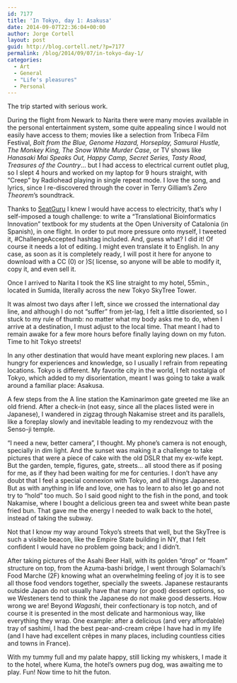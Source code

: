 ```yaml
---
id: 7177
title: 'In Tokyo, day 1: Asakusa'
date: 2014-09-07T22:36:04+00:00
author: Jorge Cortell
layout: post
guid: http://blog.cortell.net/?p=7177
permalink: /blog/2014/09/07/in-tokyo-day-1/
categories:
  - Art
  - General
  - "Life's pleasures"
  - Personal
---
```

The trip started with serious work.

During the flight from Newark to Narita there were many movies available in the personal entertainment system, some quite appealing since I would not easily have access to them; movies like a selection from Tribeca Film Festival, _Bolt from the Blue, Genome Hazard, Horseplay, Samurai Hustle, The Monkey King, The Snow White Murder Case_, or TV shows like _Hanasaki Mai Speaks Out, Happy Camp, Secret Series, Tasty Road, Treasures of the Country_… but I had access to electrical current outlet plug, so I slept 4 hours and worked on my laptop for 9 hours straight, with “Creep” by Radiohead playing in single repeat mode. I love the song, and lyrics, since I re-discovered through the cover in Terry Gilliam’s _Zero Theorem_’s soundtrack.

Thanks to <a title="http://www.seatguru.com/" href="http://www.seatguru.com/" target="_blank">SeatGuru</a> I knew I would have access to electricity, that’s why I self-imposed a tough challenge: to write a “Translational Bioinformatics Innovation” textbook for my students at the Open University of Catalonia (in Spanish), in one flight. In order to put more pressure onto myself, I tweeted it, #ChallengeAccepted hashtag included. And, guess what? I did it! Of course it needs a lot of editing. I might even translate it to English. In any case, as soon as it is completely ready, I will post it here for anyone to download with a CC (0) or )S( license, so anyone will be able to modify it, copy it, and even sell it.

Once I arrived to Narita I took the KS line straight to my hotel, 55min., located in Sumida, literally across the new Tokyo SkyTree Tower.

It was almost two days after I left, since we crossed the international day line, and although I do not “suffer” from jet-lag, I felt a little disoriented, so I stuck to my rule of thumb: no matter what my body asks me to do, when I arrive at a destination, I must adjust to the local time. That meant I had to remain awake for a few more hours before finally laying down on my futon. Time to hit Tokyo streets!

In any other destination that would have meant exploring new places. I am hungry for experiences and knowledge, so I usually I refrain from repeating locations. Tokyo is different. My favorite city in the world, I felt nostalgia of Tokyo, which added to my disorientation, meant I was going to take a walk around a familiar place: Asakusa.

A few steps from the A line station the Kaminarimon gate greeted me like an old friend. After a check-in (not easy, since all the places listed were in Japanese), I wandered in zigzag through Nakamise street and its parallels, like a foreplay slowly and inevitable leading to my rendezvouz with the Senso-ji temple.

“I need a new, better camera”, I thought. My phone’s camera is not enough, specially in dim light. And the sunset was making it a challenge to take pictures that were a piece of cake with the old DSLR that my ex-wife kept. But the garden, temple, figures, gate, streets… all stood there as if posing for me, as if they had been waiting for me for centuries. I don’t have any doubt that I feel a special connexion with Tokyo, and all things Japanese. But as with anything in life and love, one has to learn to also let go and not try to “hold” too much. So I said good night to the fish in the pond, and took Nakamise, where I bought a delicious green tea and sweet white bean paste fried bun. That gave me the energy I needed to walk back to the hotel, instead of taking the subway.

Not that I know my way around Tokyo’s streets that well, but the SkyTree is such a visible beacon, like the Empire State building in NY, that I felt confident I would have no problem going back; and I didn’t.

After taking pictures of the Asahi Beer Hall, with its golden “drop” or “foam” structure on top, from the Azuma-bashi bridge, I went through Solamachi’s Food Marche (2F) knowing what an overwhelming feeling of joy it is to see all those food vendors together, specially the sweets. Japanese restaurants outside Japan do not usually have that many (or good) dessert options, so we Westeners tend to think the Japanese do not make good desserts. How wrong we are! Beyond _Wagashi_, their confectionary is top notch, and of course it is presented in the most delicate and harmonious way, like everything they wrap. One example: after a delicious (and very affordable) tray of sashimi, I had the best pear-and-cream crêpe I have had in my life (and I have had excellent crêpes in many places, including countless cities and towns in France).

With my tummy full and my palate happy, still licking my whiskers, I made it to the hotel, where Kuma, the hotel’s owners pug dog, was awaiting me to play. Fun! Now time to hit the futon.